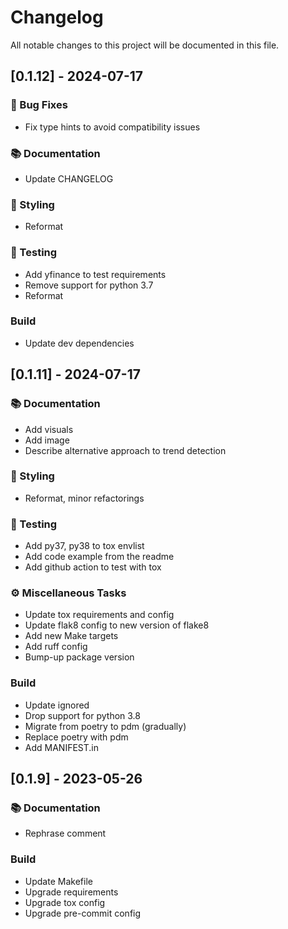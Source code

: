 # Changelog

All notable changes to this project will be documented in this file.

## [0.1.12] - 2024-07-17

### 🐛 Bug Fixes

- Fix type hints to avoid compatibility issues

### 📚 Documentation

- Update CHANGELOG

### 🎨 Styling

- Reformat

### 🧪 Testing

- Add yfinance to test requirements
- Remove support for python 3.7
- Reformat

### Build

- Update dev dependencies

## [0.1.11] - 2024-07-17

### 📚 Documentation

- Add visuals
- Add image
- Describe alternative approach to trend detection

### 🎨 Styling

- Reformat, minor refactorings

### 🧪 Testing

- Add py37, py38 to tox envlist
- Add code example from the readme
- Add github action to test with tox

### ⚙️ Miscellaneous Tasks

- Update tox requirements and config
- Update flak8 config to new version of flake8
- Add new Make targets
- Add ruff config
- Bump-up package version

### Build

- Update ignored
- Drop support for python 3.8
- Migrate from poetry to pdm (gradually)
- Replace poetry with pdm
- Add MANIFEST.in

## [0.1.9] - 2023-05-26

### 📚 Documentation

- Rephrase comment

### Build

- Update Makefile
- Upgrade requirements
- Upgrade tox config
- Upgrade pre-commit config

<!-- generated by git-cliff -->
